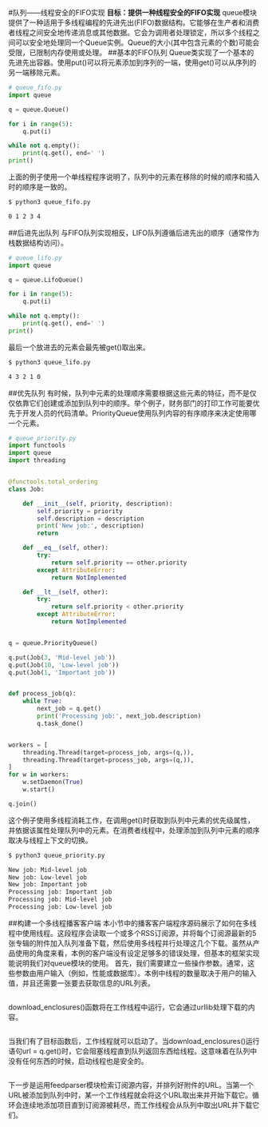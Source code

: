 #队列——线程安全的FIFO实现
**目标：提供一种线程安全的FIFO实现**
queue模块提供了一种适用于多线程编程的先进先出(FIFO)数据结构。它能够在生产者和消费者线程之间安全地传递消息或其他数据。它会为调用者处理锁定，所以多个线程之间可以安全地处理同一个Queue实例。Queue的大小(其中包含元素的个数)可能会受限，已限制内存使用或处理。
##基本的FIFO队列
Queue类实现了一个基本的先进先出容器。使用put()可以将元素添加到序列的一端，使用get()可以从序列的另一端移除元素。
```python
# queue_fifo.py
import queue

q = queue.Queue()

for i in range(5):
    q.put(i)

while not q.empty():
    print(q.get(), end=' ')
print()
```
上面的例子使用一个单线程程序说明了，队列中的元素在移除的时候的顺序和插入时的顺序是一致的。
```bash
$ python3 queue_fifo.py

0 1 2 3 4
```
##后进先出队列
与FIFO队列实现相反，LIFO队列遵循后进先出的顺序（通常作为栈数据结构访问）。
```python
# queue_lifo.py
import queue

q = queue.LifoQueue()

for i in range(5):
    q.put(i)

while not q.empty():
    print(q.get(), end=' ')
print()
```
最后一个放进去的元素会最先被get()取出来。
```bash
$ python3 queue_lifo.py

4 3 2 1 0
```
##优先队列
有时候，队列中元素的处理顺序需要根据这些元素的特征，而不是仅仅依靠它们创建或添加到队列中的顺序。举个例子，财务部门的打印工作可能要优先于开发人员的代码清单。PriorityQueue使用队列内容的有序顺序来决定使用哪一个元素。
```python
# queue_priority.py
import functools
import queue
import threading


@functools.total_ordering
class Job:

    def __init__(self, priority, description):
        self.priority = priority
        self.description = description
        print('New job:', description)
        return

    def __eq__(self, other):
        try:
            return self.priority == other.priority
        except AttributeError:
            return NotImplemented

    def __lt__(self, other):
        try:
            return self.priority < other.priority
        except AttributeError:
            return NotImplemented


q = queue.PriorityQueue()

q.put(Job(3, 'Mid-level job'))
q.put(Job(10, 'Low-level job'))
q.put(Job(1, 'Important job'))


def process_job(q):
    while True:
        next_job = q.get()
        print('Processing job:', next_job.description)
        q.task_done()


workers = [
    threading.Thread(target=process_job, args=(q,)),
    threading.Thread(target=process_job, args=(q,)),
]
for w in workers:
    w.setDaemon(True)
    w.start()

q.join()
```
这个例子使用多线程消耗工作，在调用get()时获取到队列中元素的优先级属性，并依据该属性处理队列中的元素。在消费者线程中，处理添加到队列中元素的顺序取决与线程上下文的切换。
```bash
$ python3 queue_priority.py

New job: Mid-level job
New job: Low-level job
New job: Important job
Processing job: Important job
Processing job: Mid-level job
Processing job: Low-level job
```
##构建一个多线程播客客户端
本小节中的播客客户端程序源码展示了如何在多线程中使用线程。这段程序会读取一个或多个RSS订阅源，并将每个订阅源最新的5张专辑的附件加入队列准备下载，然后使用多线程并行处理这几个下载。虽然从产品使用的角度来看，本例的客户端没有设定足够多的错误处理，但基本的框架实现能说明我们对queue模块的使用。
首先，我们需要建立一些操作参数。通常，这些参数由用户输入（例如，性能或数据库）。本例中线程的数量取决于用户的输入值，并且还需要一张要去获取信息的URL列表。
```python

```
download_enclosures()函数将在工作线程中运行，它会通过urllib处理下载的内容。
```python

```
当我们有了目标函数后，工作线程就可以启动了。当download_enclosures()运行语句url = q.get()时，它会阻塞线程直到队列返回东西给线程。这意味着在队列中没有任何东西的时候，启动线程也是安全的。
```python

```
下一步是运用feedparser模块检索订阅源内容，并排列好附件的URL。当第一个URL被添加到队列中时，某一个工作线程就会将这个URL取出来并开始下载它。循环会连续地添加项目直到订阅源被耗尽，而工作线程会从队列中取出URL并下载它们。
```python

```


















